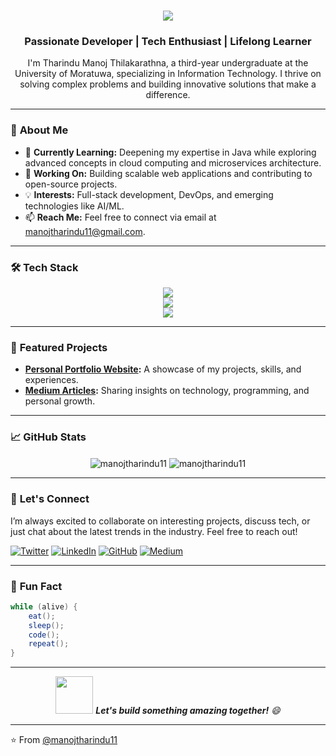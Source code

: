 <h1 align="center">
    <img src="https://readme-typing-svg.herokuapp.com/?font=Righteous&size=35&center=true&vCenter=true&width=500&height=70&duration=4000&lines=Hello+World!+🌍;+I'm+Manoj+Thilakarathna!;" />
</h1>

<h3 align="center">
    Passionate Developer | Tech Enthusiast | Lifelong Learner
</h3>

<p align="center">
    I'm Tharindu Manoj Thilakarathna, a third-year undergraduate at the University of Moratuwa, specializing in Information Technology. I thrive on solving complex problems and building innovative solutions that make a difference.
</p>

---

### 🚀 **About Me**
- 🌱 **Currently Learning:** Deepening my expertise in Java while exploring advanced concepts in cloud computing and microservices architecture.
- 🔭 **Working On:** Building scalable web applications and contributing to open-source projects.
- 💡 **Interests:** Full-stack development, DevOps, and emerging technologies like AI/ML.
- 📫 **Reach Me:** Feel free to connect via email at [manojtharindu11@gmail.com](mailto:manojtharindu11@gmail.com).

---

### 🛠️ **Tech Stack**
<div align="center">
    <img src="https://skillicons.dev/icons?i=java,spring,python,react,angular,nodejs,typescript,html,css,tailwind,bootstrap" /><br>
    <img src="https://skillicons.dev/icons?i=mysql,mongodb,docker,kubernetes,aws,githubactions,git,postman,vscode,figma" /><br>
    <img src="https://skillicons.dev/icons?i=kafka,arduino,flutter,dotnet,threejs,blender,firebase,cloudflare" />
</div>

---

### 📂 **Featured Projects**
- **[Personal Portfolio Website](https://manojtharindu11.github.io/Personal_portfolio_website/):** A showcase of my projects, skills, and experiences.
- **[Medium Articles](https://medium.com/@manojtharindu11):** Sharing insights on technology, programming, and personal growth.

---

### 📈 **GitHub Stats**
<p align="center">
  <img align="center" src="https://github-readme-stats.vercel.app/api?username=manojtharindu11&show_icons=true&theme=radical" alt="manojtharindu11" />
  <img align="center" src="https://github-readme-streak-stats.herokuapp.com/?user=manojtharindu11&theme=radical" alt="manojtharindu11" />
</p>

---

### 💬 **Let's Connect**
I’m always excited to collaborate on interesting projects, discuss tech, or just chat about the latest trends in the industry. Feel free to reach out!

[![Twitter](https://img.shields.io/badge/Twitter-1DA1F2?style=for-the-badge&logo=twitter&logoColor=white)](https://twitter.com/manojtharindu11)
[![LinkedIn](https://img.shields.io/badge/LinkedIn-0077B5?style=for-the-badge&logo=linkedin&logoColor=white)](https://www.linkedin.com/in/manojtharindu11/)
[![GitHub](https://img.shields.io/badge/GitHub-100000?style=for-the-badge&logo=github&logoColor=white)](https://github.com/manojtharindu11)
[![Medium](https://img.shields.io/badge/Medium-12100E?style=for-the-badge&logo=medium&logoColor=white)](https://medium.com/@manojtharindu11)

---

### 🌟 **Fun Fact**
```java
while (alive) {
    eat();
    sleep();
    code();
    repeat();
}
```

---

<p align="center">
    <img src="https://media.giphy.com/media/LnQjpWaON8nhr21vNW/giphy.gif" width="60"> 
    <em><b>Let's build something amazing together!</b> 😄</em>
</p>

---

⭐️ From [@manojtharindu11](https://github.com/manojtharindu11)
